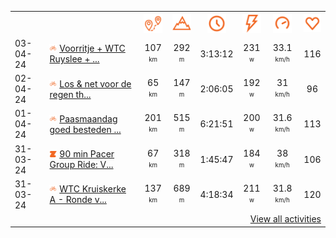 <table>
    <tr>
        <th></th>
        <th></th>
        <th align="center"><img src="https://raw.githubusercontent.com/robiningelbrecht/strava-activities/master/public/distance.svg" width="30" alt="distance" title="distance"/></th>
        <th align="center"><img src="https://raw.githubusercontent.com/robiningelbrecht/strava-activities/master/public/elevation.svg" width="30" alt="elevation" title="elevation"/></th>
        <th align="center"><img src="https://raw.githubusercontent.com/robiningelbrecht/strava-activities/master/public/time.svg" width="30" alt="time" title="time"/></th>
        <th align="center"><img src="https://raw.githubusercontent.com/robiningelbrecht/strava-activities/master/public/average-watt.svg" width="30" alt="average watts" title="average watts"/></th>
        <th align="center"><img src="https://raw.githubusercontent.com/robiningelbrecht/strava-activities/master/public/average-speed.svg" width="30" alt="average speed" title="average speed"/></th>
        <th align="center"><img src="https://raw.githubusercontent.com/robiningelbrecht/strava-activities/master/public/heart-rate.svg" width="30" alt="average heart rate" title="average heart rate"/></th>
    </tr>
            <tr>
            <td>03-04-24</td>
            <td>
                <img src="https://raw.githubusercontent.com/robiningelbrecht/strava-activities/master/public/activity-ride.svg" width="12" alt="Voorritje + WTC Ruyslee + naritje 💨" title="Voorritje + WTC Ruyslee + naritje 💨"/>
<a href="https://www.strava.com/activities/11100153759" title="Kcal: 2979 | Gear: None ">Voorritje + WTC Ruyslee + ...</a>
            </td>
            <td align="center">107 <sup><sub>km</sub></sup></td>
            <td align="center">292 <sup><sub>m</sub></sup></td>
            <td align="center">3:13:12</td>
            <td align="center">231 <sup><sub>w</sub></sup></td>
            <td align="center">33.1 <sup><sub>km/h</sub></sup></td>
            <td align="center">116</td>
        </tr>
            <tr>
            <td>02-04-24</td>
            <td>
                <img src="https://raw.githubusercontent.com/robiningelbrecht/strava-activities/master/public/activity-ride.svg" width="12" alt="Los &amp; net voor de regen thuis 🙌" title="Los &amp; net voor de regen thuis 🙌"/>
<a href="https://www.strava.com/activities/11092777557" title="Kcal: 1647 | Gear: None ">Los &amp; net voor de regen th...</a>
            </td>
            <td align="center">65 <sup><sub>km</sub></sup></td>
            <td align="center">147 <sup><sub>m</sub></sup></td>
            <td align="center">2:06:05</td>
            <td align="center">192 <sup><sub>w</sub></sup></td>
            <td align="center">31 <sup><sub>km/h</sub></sup></td>
            <td align="center">96</td>
        </tr>
            <tr>
            <td>01-04-24</td>
            <td>
                <img src="https://raw.githubusercontent.com/robiningelbrecht/strava-activities/master/public/activity-ride.svg" width="12" alt="Paasmaandag goed besteden 🌤️" title="Paasmaandag goed besteden 🌤️"/>
<a href="https://www.strava.com/activities/11083275369" title="Kcal: 5161 | Gear: None ">Paasmaandag goed besteden ...</a>
            </td>
            <td align="center">201 <sup><sub>km</sub></sup></td>
            <td align="center">515 <sup><sub>m</sub></sup></td>
            <td align="center">6:21:51</td>
            <td align="center">200 <sup><sub>w</sub></sup></td>
            <td align="center">31.6 <sup><sub>km/h</sub></sup></td>
            <td align="center">113</td>
        </tr>
            <tr>
            <td>31-03-24</td>
            <td>
                                <img src="https://raw.githubusercontent.com/robiningelbrecht/strava-activities/master/public/activity-virtual-ride-zwift.svg" width="12" alt="90 min Pacer Group Ride: Volcano Circuit in Watopia with Coco + los" title="90 min Pacer Group Ride: Volcano Circuit in Watopia with Coco + los"/>
<a href="https://www.strava.com/activities/11077845471" title="Kcal: 1116 | Gear: None ">90 min Pacer Group Ride: V...</a>
            </td>
            <td align="center">67 <sup><sub>km</sub></sup></td>
            <td align="center">318 <sup><sub>m</sub></sup></td>
            <td align="center">1:45:47</td>
            <td align="center">184 <sup><sub>w</sub></sup></td>
            <td align="center">38 <sup><sub>km/h</sub></sup></td>
            <td align="center">106</td>
        </tr>
            <tr>
            <td>31-03-24</td>
            <td>
                <img src="https://raw.githubusercontent.com/robiningelbrecht/strava-activities/master/public/activity-ride.svg" width="12" alt="WTC Kruiskerke A - Ronde van Vlaanderen sfeer opsnuiven 🌤️" title="WTC Kruiskerke A - Ronde van Vlaanderen sfeer opsnuiven 🌤️"/>
<a href="https://www.strava.com/activities/11075006514" title="Kcal: 3664 | Gear: None ">WTC Kruiskerke A - Ronde v...</a>
            </td>
            <td align="center">137 <sup><sub>km</sub></sup></td>
            <td align="center">689 <sup><sub>m</sub></sup></td>
            <td align="center">4:18:34</td>
            <td align="center">211 <sup><sub>w</sub></sup></td>
            <td align="center">31.8 <sup><sub>km/h</sub></sup></td>
            <td align="center">120</td>
        </tr>
                <tr>
            <td colspan="8" align="right"><a href="https://github.com/robiningelbrecht/strava-activities#activities">View all activities</a></td>
        </tr>
    </table>
